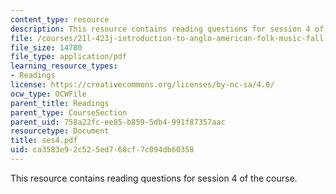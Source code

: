 ```yaml
---
content_type: resource
description: This resource contains reading questions for session 4 of the course.
file: /courses/21l-423j-introduction-to-anglo-american-folk-music-fall-2005/ca3583e92c525ed768cf7c094db60358_ses4.pdf
file_size: 14780
file_type: application/pdf
learning_resource_types:
- Readings
license: https://creativecommons.org/licenses/by-nc-sa/4.0/
ocw_type: OCWFile
parent_title: Readings
parent_type: CourseSection
parent_uid: 758a22fc-ee85-b859-5db4-991f87357aac
resourcetype: Document
title: ses4.pdf
uid: ca3583e9-2c52-5ed7-68cf-7c094db60358
---
```

This resource contains reading questions for session 4 of the course.